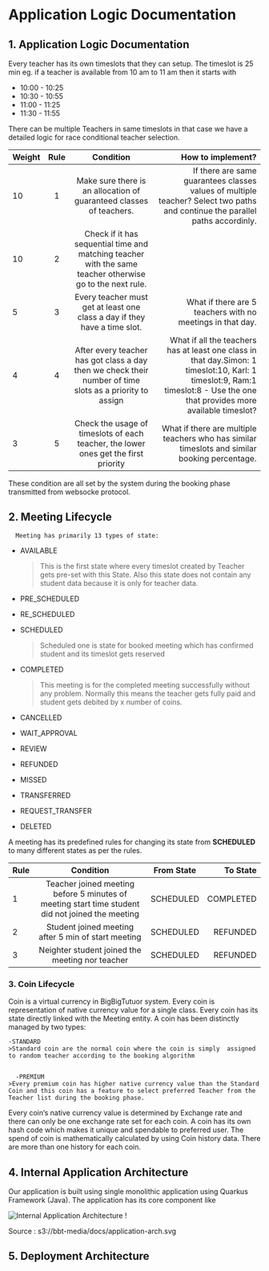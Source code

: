 # Application Logic Documentation 


## 1. Application Logic Documentation

 Every teacher has its own timeslots that they can setup. The timeslot is 25 min eg. if a teacher is available from 10 am to 11 am then it starts with 


   - 10:00 - 10:25 
   - 10:30 - 10:55
   - 11:00 - 11:25
   - 11:30 - 11:55

There can be multiple Teachers in same timeslots in that case we have a detailed logic for race conditional teacher selection.


| Weight     | Rule | Condition     | How to implement?     |
| :---        |    :----:   |  :----:       |---: |
| 10    | 1    | Make sure there is an allocation of guaranteed classes of teachers.  |If there are same guarantees classes values of multiple teacher?  Select two paths and continue the parallel paths accordinly.|
| 10      | 2       | Check if it  has sequential time and matching teacher with the same teacher otherwise go to the next rule.   | 
| 5      | 3       | Every teacher must get at least one class a day if they have a time slot.|What if there are 5 teachers with no meetings in that day.|
|4|4|After every teacher has got class a day then we check their number of time slots as a priority to assign|What if all the teachers has at least one class in that day.Simon: 1 timeslot:10, Karl: 1 timeslot:9, Ram:1 timeslot:8 - Use the one that provides more available timeslot?|
|3|5|Check the usage of timeslots of each teacher, the lower ones get the first priority|What if there are multiple teachers who has similar timeslots and similar booking percentage.|

These condition are all set by the system during the booking phase transmitted from websocke protocol. 

## 2. Meeting Lifecycle
      Meeting has primarily 13 types of state:



- AVAILABLE

   >This is the first state where every timeslot created by Teacher gets pre-set with this State. Also this state does not contain any student data because it is only for teacher data.

- PRE_SCHEDULED
- RE_SCHEDULED
- SCHEDULED
   >Scheduled one is state for booked meeting which has confirmed student and its timeslot gets reserved
- COMPLETED
   >This meeting is for the completed meeting successfully without any problem. Normally this means the teacher gets fully paid and student gets debited by x number of coins.
- CANCELLED
- WAIT_APPROVAL
- REVIEW
- REFUNDED
- MISSED
- TRANSFERRED
- REQUEST_TRANSFER
- DELETED

A meeting has its predefined rules for changing its state from  **SCHEDULED** to many different states as per the rules.


| Rule      | Condition | From State    |To State|
| :---        |    :----:   | :----: |    ---: |
| 1     | Teacher joined meeting before 5 minutes of meeting start time student did not joined the meeting       | SCHEDULED   | COMPLETED   |
| 2   | Student joined meeting after 5 min of start meeting       | SCHEDULED      | REFUNDED|
| 3   | Neighter student joined the meeting nor teacher        | SCHEDULED      | REFUNDED|


### 3. Coin Lifecycle

 Coin is a virtual currency in BigBigTutuor system. Every coin is representation of native currency value for a single class. Every coin has its state directly linked with the Meeting entity. A coin has been distinctly managed by two types:
    
    -STANDARD
    >Standard coin are the normal coin where the coin is simply  assigned to random teacher according to the booking algorithm
   
      
      -PREMIUM
    >Every premium coin has higher native currency value than the Standard Coin and this coin has a feature to select preferred Teacher from the Teacher list during the booking phase. 

Every coin‘s native currency value is determined by Exchange rate and there can only be one exchange rate set for each coin. A coin has its own hash code which makes it unique and spendable to preferred user. The spend of coin is mathematically calculated by using Coin history data.  There are more than one history for each coin. 


## 4. Internal Application Architecture
   
   Our application is built using single monolithic application using Quarkus Framework (Java). The application has its core component like

![Internal Application Architecture
!](internal.svg "Internal Application Architecture
")







Source : s3://bbt-media/docs/application-arch.svg

## 5. Deployment Architecture

